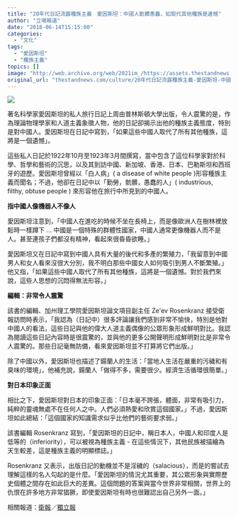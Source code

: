 ```yaml
---
title: "20年代日記流露種族主義　愛因斯坦：中國人骯髒愚蠢，如取代其他種族是遺憾"
author: "立場報道"
date: "2018-06-14T15:15:00"
categories:
  - "文化"
tags:
  - "愛因斯坦"
  - "種族主義"
topics: []
image: "http://web.archive.org/web/2021im_/https://assets.thestandnews.com/media/photos/ein-10_8PMCK.png"
original_url: "thestandnews.com/culture/20年代日記流露種族主義-愛因斯坦-中國人骯髒愚蠢-如取代其他種族是遺憾"
---
```

![](http://web.archive.org/web/2021im_/https://assets.thestandnews.com/media/photos/ein-10_8PMCK.png)

著名科學家愛因斯坦的私人旅行日記上周由普林斯頓大學出版，令人震驚的是，作為理論物理學家和人道主義象徵人物，他的日記卻揭示出他的種族主義態度，特別是對中國人。愛因斯坦在日記中寫到，「如果這些中國人取代了所有其他種族，這將是一個遺憾」。

這些私人日記於1922年10月至1923年3月間撰寫，當中包含了這位科學家對於科學、哲學和藝術的沉思，以及其到訪中國、新加坡、香港、日本、巴勒斯坦和西班牙的遊歷。愛因斯坦曾經以「白人病」( a disease of white people )形容種族主義而聞名；不過，他卻在日記中以「勤勞，骯髒，愚蠢的人」( industrious, filthy, obtuse people ) 來形容他在旅行中所見到的中國人。

**指中國人像機器人不像人**

愛因斯坦注意到，「中國人在進吃的時候不坐在長椅上，而是像歐洲人在樹林裡放鬆時一樣蹲下 … 中國是一個特殊的群體性國家，中國人通常更像機器人而不是人。甚至連孩子們都沒有精神，看起來很昏昏欲睡。」

愛因斯坦又在日記中寫到中國人具有大量的後代和多產的繁殖力，「我留意到中國男人和女人看來沒很大分別，我不明白那些中國女人如何吸引到男人不斷繁殖。」他又指，「如果這些中國人取代了所有其他種族，這將是一個遺憾。對於我們來說，這些人思想的沉悶得無法形容。」

**編輯：非常令人震驚**

該書的編輯、加州理工學院愛因斯坦論文項目副主任 Ze'ev Rosenkranz 接受衛報訪問時表示，「我認為（日記中）很多評論讓我們感到非常不愉快，特別是他對中國人的看法，這些日記與他的偉大人道主義偶像的公眾形象形成鮮明對比。我認為閱讀這些日記內容時是很震驚的，並與他的更多公開聲明形成鮮明對比是非常令人震驚的。那些日記毫無防備，看來愛因斯坦並不打算將它們出版。」

除了中國以外，愛因斯坦也描述了鍚蘭人的生活：「當地人生活在嚴重的污穢和有臭味的環境」，他補充說，鍚蘭人「做得不多，需要很少。經濟生活循環很簡單。」

**對日本印象正面**

相比之下，愛因斯坦對日本的印象正面：「日本毫不誇張，體面，非常有吸引力，純粹的靈魂無處不在任何人之中。人們必須熱愛和欣賞這個國家。」不過，愛因斯坦如此總結：「這個國家的知識需求似乎比他們的藝術要求弱。」

該書編輯 Rosenkranz 寫到，「愛因斯坦的日記中，稱日本人，中國人和印度人是低等的（inferiority），可以被視為種族主義 - 在這些情況下，其他民族被描繪為天生較差，這是種族主義的明顯標誌。」

Rosenkranz 又表示，出版日記的動機並不是淫穢的（salacious），而是的嘗試去理解這樣的名人勾起的是什麼。「愛因斯坦的情況尤其重要，其公眾形象與實際歷史個體之間存在如此巨大的差異。這個問題的答案與當今世界非常相關，世界上的仇恨在許多地方非常猖獗，即使愛因斯坦有時也很難認出自己另外一面。」

相關報道：[衛報](http://web.archive.org/web/20211229132209/https://www.theguardian.com/books/2018/jun/12/einsteins-travel-diaries-reveal-shocking-xenophobia)／[獨立報](http://web.archive.org/web/20211229132209/https://www.independent.co.uk/news/science/albert-einstein-racism-travel-diaries-china-japan-zeev-rosenkranz-a8397226.html)